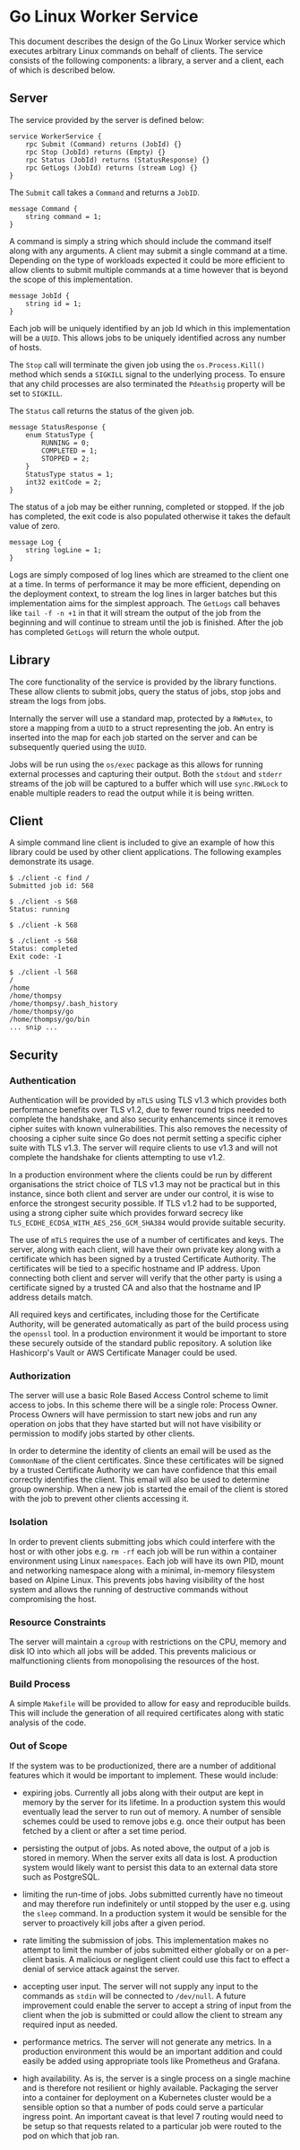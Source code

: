 # Go Linux Worker Service

This document describes the design of the Go Linux Worker service which executes arbitrary Linux commands on behalf of clients. The service consists of the following components: a library, a server and a client, each of which is described below.

## Server
The service provided by the server is defined below:

    service WorkerService {
    	rpc Submit (Command) returns (JobId) {}
    	rpc Stop (JobId) returns (Empty) {}
    	rpc Status (JobId) returns (StatusResponse) {}
    	rpc GetLogs (JobId) returns (stream Log) {}
    }

The `Submit` call takes a `Command` and returns a `JobID`.

    message Command {
    	string command = 1;
    }

A command is simply a string which should include the command itself along with any arguments. A client may submit a single command at a time. Depending on the type of workloads expected it could be more efficient to allow clients to submit multiple commands at a time however that is beyond the scope of this implementation.

    message JobId {
    	string id = 1;
    }

Each job will be uniquely identified by an job Id which in this implementation will be a `UUID`. This allows jobs to be uniquely identified across any number of hosts.

The `Stop` call will terminate the given job using the `os.Process.Kill()` method which sends a `SIGKILL` signal to the underlying process. To ensure that any child processes are also terminated the `Pdeathsig` property will be set to `SIGKILL`.

The `Status` call returns the status of the given job.

    message StatusResponse {
        enum StatusType {
            RUNNING = 0;
            COMPLETED = 1;
            STOPPED = 2;
    	}
    	StatusType status = 1;
    	int32 exitCode = 2;
    }
    
The status of a job may be either running, completed or stopped. If the job has completed, the exit code is also populated otherwise it takes the default value of zero.

    message Log {
    	string logLine = 1;
    }

Logs are simply composed of log lines which are streamed to the client one at a time. In terms of performance it may be more efficient, depending on the deployment context, to stream the log lines in larger batches but this implementation aims for the simplest approach. The `GetLogs` call behaves like `tail -f -n +1` in that it will stream the output of the job from the beginning and will continue to stream until the job is finished. After the job has completed `GetLogs` will return the whole output.

## Library
The core functionality of the service is provided by the library functions. These allow clients to submit jobs, query the status of jobs, stop jobs and stream the logs from jobs.

Internally the server will use a standard map, protected by a `RWMutex`, to store a mapping from a `UUID` to a struct representing the job. An entry is inserted into the map for each job started on the server and can be subsequently queried using the `UUID`.

Jobs will be run using the `os/exec` package as this allows for running external processes and capturing their output. Both the `stdout` and `stderr` streams of the job will be captured to a buffer which will use `sync.RWLock` to enable multiple readers to read the output while it is being written.

## Client
A simple command line client is included to give an example of how this library could be used by other client applications. The following examples demonstrate its usage.

    $ ./client -c find /
    Submitted job id: 568
    
    $ ./client -s 568
    Status: running
    
    $ ./client -k 568
    
    $ ./client -s 568
    Status: completed
    Exit code: -1
    
    $ ./client -l 568
    /
    /home
    /home/thompsy
    /home/thompsy/.bash_history
    /home/thompsy/go
    /home/thompsy/go/bin
	... snip ...


## Security
### Authentication
Authentication will be provided by `mTLS` using TLS v1.3 which provides both performance benefits over TLS v1.2, due to fewer round trips needed to complete the handshake, and also security enhancements since it removes cipher suites with known vulnerabilities. This also removes the necessity of choosing a cipher suite since Go does not permit setting a specific cipher suite with TLS v1.3. The server will require clients to use v1.3 and will not complete the handshake for clients attempting to use v1.2. 

In a production environment where the clients could be run by different organisations the strict choice of TLS v1.3 may not be practical but in this instance, since both client and server are under our control, it is wise to enforce the strongest security possible. If TLS v1.2 had to be supported, using a strong cipher suite which provides forward secrecy like `TLS_ECDHE_ECDSA_WITH_AES_256_GCM_SHA384` would provide suitable security.

The use of `mTLS` requires the use of a number of certificates and keys. The server, along with each client, will have their own private key along with a certificate which has been signed by a trusted Certificate Authority. The certificates will be tied to a specific hostname and IP address. Upon connecting both client and server will verify that the other party is using a certificate signed by a trusted CA and also that the hostname and IP address details match.

All required keys and certificates, including those for the Certificate Authority, will be generated automatically as part of the build process using the `openssl` tool. In a production environment it would be important to store these securely outside of the standard public repository. A solution like Hashicorp's Vault or AWS Certificate Manager could be used.

### Authorization
The server will use a basic Role Based Access Control scheme to limit access to jobs. In this scheme there will be a single role: Process Owner. Process Owners will have permission to start new jobs and run any operation on jobs that they have started but will not have visibility or permission to modify jobs started by other clients.

In order to determine the identity of clients an email will be used as the `CommonName` of the client certificates. Since these certificates will be signed by a trusted Certificate Authority we can have confidence that this email correctly identifies the client. This email will also be used to determine group ownership. When a new job is started the email of the client is stored with the job to prevent other clients accessing it.

### Isolation
In order to prevent clients submitting jobs which could interfere with the host or with other jobs e.g. `rm -rf` each job will be run within a container environment using Linux `namespaces`. Each job will have its own PID, mount and networking namespace along with a minimal, in-memory filesystem based on Alpine Linux. This prevents jobs having visibility of the host system and allows the running of destructive commands without compromising the host.

### Resource Constraints
The server will maintain a `cgroup` with restrictions on the CPU, memory and disk IO into which all jobs will be added. This prevents malicious or malfunctioning clients from monopolising the resources of the host.

### Build Process
A simple `Makefile` will be provided to allow for easy and reproducible builds. This will include the generation of all required certificates along with static analysis of the code.

### Out of Scope

If the system was to be productionized, there are a number of additional features which it would be important to implement. These would include:

* expiring jobs. Currently all jobs along with their output are kept in memory by the server for its lifetime. In a production system this would eventually lead the server to run out of memory. A number of sensible schemes could be used to remove jobs e.g. once their output has been fetched by a client or after a set time period.

* persisting the output of jobs. As noted above, the output of a job is stored in memory. When the server exits all data is lost. A production system would likely want to persist this data to an external data store such as PostgreSQL.

* limiting the run-time of jobs. Jobs submitted currently have no timeout and may therefore run indefinitely or until stopped by the user e.g. using the `sleep` command. In a production system it would be sensible for the server to proactively kill jobs after a given period.

* rate limiting the submission of jobs. This implementation makes no attempt to limit the number of jobs submitted either globally or on a per-client basis. A malicious or negligent client could use this fact to effect a denial of service attack against the server.

* accepting user input. The server will not supply any input to the commands as `stdin` will be connected to `/dev/null`. A future improvement could enable the server to accept a string of input from the client when the job is submitted or could allow the client to stream any required input as needed.

* performance metrics. The server will not generate any metrics. In a production environment this would be an important addition and could easily be added using appropriate tools like Prometheus and Grafana.

* high availability. As is, the server is a single process on a single machine and is therefore not resilient or highly available. Packaging the server into a container for deployment on a Kubernetes cluster would be a sensible option so that a number of pods could serve a particular ingress point. An important caveat is that level 7 routing would need to be setup so that requests related to a particular job were routed to the pod on which that job ran. 
